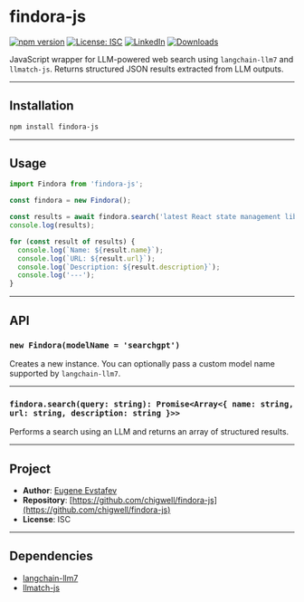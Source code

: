 # findora-js

[![npm version](https://badge.fury.io/js/findora-js.svg)](https://badge.fury.io/js/findora-js)
[![License: ISC](https://img.shields.io/badge/License-ISC-blue.svg)](https://opensource.org/licenses/ISC)
[![LinkedIn](https://img.shields.io/badge/LinkedIn-blue)](https://www.linkedin.com/in/eugene-evstafev-716669181/)
[![Downloads](https://img.shields.io/npm/dy/findora-js)](https://img.shields.io/npm/dy/findora-js)

JavaScript wrapper for LLM-powered web search using `langchain-llm7` and `llmatch-js`. Returns structured JSON results extracted from LLM outputs.

---

## Installation

```bash
npm install findora-js
````

---

## Usage

```js
import Findora from 'findora-js';

const findora = new Findora();

const results = await findora.search('latest React state management libraries');
console.log(results);

for (const result of results) {
  console.log(`Name: ${result.name}`);
  console.log(`URL: ${result.url}`);
  console.log(`Description: ${result.description}`);
  console.log('---');
}
```

---

## API

### `new Findora(modelName = 'searchgpt')`

Creates a new instance. You can optionally pass a custom model name supported by `langchain-llm7`.

---

### `findora.search(query: string): Promise<Array<{ name: string, url: string, description: string }>>`

Performs a search using an LLM and returns an array of structured results.

---

## Project

* **Author**: [Eugene Evstafev](https://www.linkedin.com/in/eugene-evstafev-716669181/)
* **Repository**: [https://github.com/chigwell/findora-js](https://github.com/chigwell/findora-js)
* **License**: ISC

---

## Dependencies

* [langchain-llm7](https://www.npmjs.com/package/langchain-llm7)
* [llmatch-js](https://www.npmjs.com/package/llmatch-js)
